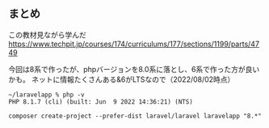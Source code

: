 
## まとめ

この教材見ながら学んだ
https://www.techpit.jp/courses/174/curriculums/177/sections/1199/parts/4749

今回は8系で作ったが、phpバージョンを8.0系に落とし、6系で作った方が良いかも。
ネットに情報たくさんある&6がLTSなので（2022/08/02時点）

```
~/laravelapp % php -v
PHP 8.1.7 (cli) (built: Jun  9 2022 14:36:21) (NTS)
```

```
composer create-project --prefer-dist laravel/laravel laravelapp "8.*"
```